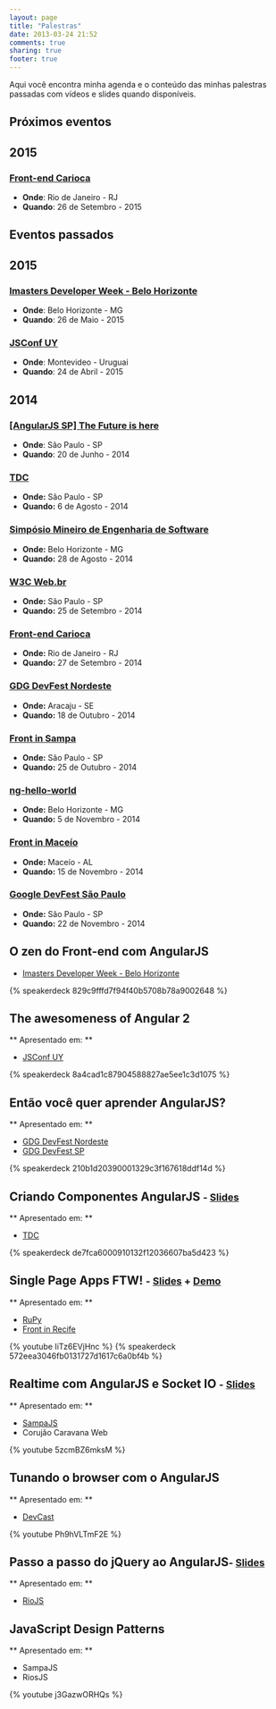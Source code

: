 ```yaml
---
layout: page
title: "Palestras"
date: 2013-03-24 21:52
comments: true
sharing: true
footer: true
---
```


Aqui você encontra minha agenda e o conteúdo das minhas palestras passadas com vídeos e slides quando disponíveis.


## Próximos eventos

## 2015

### [Front-end Carioca](http://frontendcarioca.com.br/)
- **Onde**: Rio de Janeiro - RJ
- **Quando**: 26 de Setembro - 2015


## Eventos passados


## 2015

### [Imasters Developer Week - Belo Horizonte](http://developerweek.imasters.com.br/belo-horizonte/)
- **Onde**: Belo Horizonte - MG
- **Quando**: 26 de Maio - 2015

### [JSConf UY](https://jsconf.uy/)
- **Onde**: Montevideo - Uruguai
- **Quando**: 24 de Abril - 2015


## 2014

### [[AngularJS SP] The Future is here](http://www.meetup.com/AngularJS-Sao-Paulo/events/181980392/)
- **Onde**: São Paulo - SP
- **Quando**: 20 de Junho - 2014

### [TDC](http://www.thedevelopersconference.com.br/tdc/2014/saopaulo/trilha-front-end)
- **Onde:** São Paulo - SP
- **Quando:** 6 de Agosto - 2014

### [Simpósio Mineiro de Engenharia de Software](http://www.gdgbh.org/puc_minas_08_14.html)
- **Onde:** Belo Horizonte - MG
- **Quando:** 28 de Agosto - 2014

### [W3C Web.br](http://conferenciaweb.w3c.br/)
- **Onde:** São Paulo - SP
- **Quando:** 25 de Setembro - 2014

### [Front-end Carioca](http://frontendcarioca.com.br/)
- **Onde:** Rio de Janeiro - RJ
- **Quando:** 27 de Setembro - 2014

### [GDG DevFest Nordeste](http://2014.devfestne.com.br/)
- **Onde:** Aracaju - SE
- **Quando:** 18 de Outubro - 2014

### [Front in Sampa](http://frontinsampa.com.br/)
- **Onde:** São Paulo - SP
- **Quando:** 25 de Outubro - 2014

### [ng-hello-world](http://www.meetup.com/AngularJS-BH/events/214806252/)
- **Onde:** Belo Horizonte - MG
- **Quando:** 5 de Novembro - 2014

### [Front in Maceío](http://frontinmaceio.com.br/)
- **Onde:** Maceío - AL
- **Quando:** 15 de Novembro - 2014

### [Google DevFest São Paulo](http://sp.devfest.com.br/)
- **Onde:** São Paulo - SP
- **Quando:** 22 de Novembro - 2014

## O zen do Front-end com AngularJS

- [Imasters Developer Week - Belo Horizonte](http://developerweek.imasters.com.br/belo-horizonte/)

{% speakerdeck 829c9fffd7f94f40b5708b78a9002648 %}

## The awesomeness of Angular 2

** Apresentado em: **

- [JSConf UY](https://jsconf.uy/)

{% speakerdeck 8a4cad1c87904588827ae5ee1c3d1075 %}

## Então você quer aprender AngularJS?

** Apresentado em: **

- [GDG DevFest Nordeste](2014.devfestne.com.br)
- [GDG DevFest SP](http://sp.devfest.com.br/)

{% speakerdeck 210b1d20390001329c3f167618ddf14d %}


## Criando Componentes AngularJS <small>- [Slides](https://speakerdeck.com/cironunes/criando-componentes-angularjs)</small>

** Apresentado em: **

- [TDC](http://www.thedevelopersconference.com.br/tdc/2014/saopaulo/)

{% speakerdeck de7fca6000910132f12036607ba5d423 %}

## Single Page Apps FTW! <small>- [Slides](https://speakerdeck.com/cironunes/single-page-apps-ftw-revisited) + [Demo](http://github.com/cironunes/spa-sample)</small>

** Apresentado em: **

- [RuPy](http://rupy.com.br/)
- [Front in Recife](http://frontinrecife.com.br/)

{% youtube IiTz6EVjHnc %}
{% speakerdeck 572eea3046fb0131727d1617c6a0bf4b %}

## Realtime com AngularJS e Socket IO <small>- [Slides](http://cironunes.realtime-presentation.jit.su/)</small>

** Apresentado em: **

- [SampaJS](http://sampajs.com.br/pos/)
- Corujão Caravana Web

{% youtube 5zcmBZ6mksM %}

## Tunando o browser com o AngularJS

** Apresentado em: **

- [DevCast](http://devcastbrasil.com/)

{% youtube Ph9hVLTmF2E %}

## Passo a passo do jQuery ao AngularJS<small>- [Slides](http://cironunes.github.com/jquery-to-angular/)</small>

** Apresentado em: **

- [RioJS](http://riojs.org/)

## JavaScript Design Patterns

** Apresentado em: **

- SampaJS
- RiosJS

{% youtube j3GazwORHQs %}
